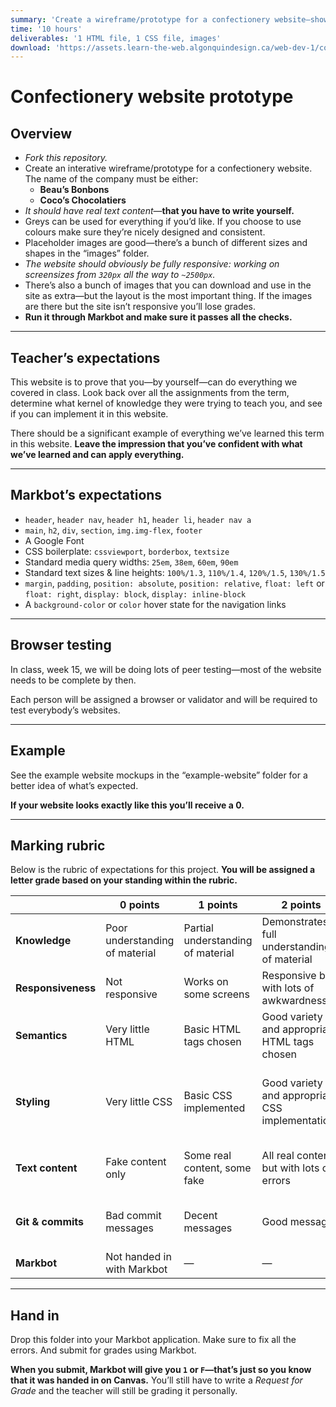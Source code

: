 ```yaml
---
summary: 'Create a wireframe/prototype for a confectionery website—showing what you learned this term.'
time: '10 hours'
deliverables: '1 HTML file, 1 CSS file, images'
download: 'https://assets.learn-the-web.algonquindesign.ca/web-dev-1/confectionery-website-prototype-download.zip'
---
```


# Confectionery website prototype

## Overview

- *Fork this repository.*
- Create an interative wireframe/prototype for a confectionery website.
  The name of the company must be either:
  - **Beau’s Bonbons**
  - **Coco’s Chocolatiers**
- *It should have real text content*—**that you have to write yourself.**
- Greys can be used for everything if you’d like. If you choose to use colours make sure they’re nicely designed and consistent.
- Placeholder images are good—there’s a bunch of different sizes and shapes in the “images” folder.
- *The website should obviously be fully responsive: working on screensizes from `320px` all the way to `~2500px`.*
- There’s also a bunch of images that you can download and use in the site as extra—but the layout is the most important thing. If the images are there but the site isn’t responsive you’ll lose grades.
- **Run it through Markbot and make sure it passes all the checks.**

---

## Teacher’s expectations

This website is to prove that you—by yourself—can do everything we covered in class. Look back over all the assignments from the term, determine what kernel of knowledge they were trying to teach you, and see if you can implement it in this website.

There should be a significant example of everything we’ve learned this term in this website. **Leave the impression that you’ve confident with what we’ve learned and can apply everything.**


---

## Markbot’s expectations

- `header`, `header nav`, `header h1`, `header li`, `header nav a`
- `main`, `h2`, `div`, `section`, `img.img-flex`, `footer`
- A Google Font
- CSS boilerplate: `cssviewport`, `borderbox`, `textsize`
- Standard media query widths: `25em`, `38em`, `60em`, `90em`
- Standard text sizes & line heights: `100%/1.3`, `110%/1.4`, `120%/1.5`, `130%/1.5`
- `margin`, `padding`, `position: absolute`, `position: relative`, `float: left` or `float: right`, `display: block`, `display: inline-block`
- A `background-color` or `color` hover state for the navigation links

---

## Browser testing

In class, week 15, we will be doing lots of peer testing—most of the website needs to be complete by then.

Each person will be assigned a browser or validator and will be required to test everybody’s websites.

---

## Example

See the example website mockups in the “example-website” folder for a better idea of what’s expected.

**If your website looks exactly like this you’ll receive a 0.**

---

## Marking rubric

Below is the rubric of expectations for this project. **You will be assigned a letter grade based on your standing within the rubric.**

| | 0 points | 1 points | 2 points | 3 points |
| --- | --- | --- | --- | --- |
| **Knowledge** | Poor understanding of material | Partial understanding of material | Demonstrates full understanding of material | Demonstrates excellent understanding of material |
| **Responsiveness** | Not responsive | Works on some screens | Responsive but with lots of awkwardness | Looks great on all screen sizes |
| **Semantics** | Very little HTML | Basic HTML tags chosen | Good variety and appropriate HTML tags chosen | Excellent demonstration of HTML tags and correct use |
| **Styling** | Very little CSS | Basic CSS implemented | Good variety and appropriate CSS implementations | Excellent demonstration of different CSS functionality and implementations |
| **Text content** | Fake content only | Some real content, some fake | All real content but with lots of errors | Real content, well written, no grammar or spelling errors |
| **Git & commits** | Bad commit messages | Decent messages | Good messages | Excellent and descriptive commit messages |
| **Markbot** | Not handed in with Markbot | — | — | Handed in with Markbot |

---

## Hand in

Drop this folder into your Markbot application. Make sure to fix all the errors. And submit for grades using Markbot.

**When you submit, Markbot will give you `1` or `F`—that’s just so you know that it was handed in on Canvas.** You’ll still have to write a *Request for Grade* and the teacher will still be grading it personally.
